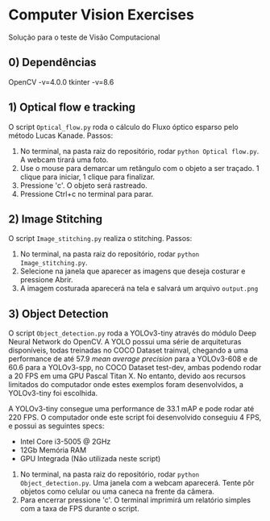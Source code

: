 # Computer Vision Exercises

Solução para o teste de Visão Computacional

## 0) Dependências
OpenCV -v=4.0.0
tkinter -v=8.6


##  1) Optical flow e tracking

O script `Optical_flow.py` roda o cálculo do Fluxo óptico esparso pelo método Lucas Kanade. Passos:

1. No terminal, na pasta raiz do repositório, rodar `python Optical flow.py`. A webcam tirará uma foto.
2. Use o mouse para demarcar um retângulo com o objeto a ser traçado. 1 clique para iniciar, 1 clique para finalizar. 
3. Pressione 'c'. O objeto será rastreado.
4. Pressione Ctrl+c no terminal para parar.

##  2) Image Stitching

O script `Image_stitching.py` realiza o stitching. Passos:

1. No terminal, na pasta raiz do repositório, rodar `python Image_stitching.py`. 
2. Selecione na janela que aparecer as imagens que deseja costurar e pressione Abrir.
3. A imagem costurada aparecerá na tela e salvará um arquivo `output.png`

##  3) Object Detection

O script `Object_detection.py` roda a YOLOv3-tiny através do módulo Deep Neural Network do OpenCV. 
A YOLO possui uma série de arquiteturas disponíveis, todas treinadas no COCO Dataset trainval, chegando a uma
performance de até 57.9 *mean average precision* para a YOLOv3-608 e de 60.6 para a YOLOv3-spp, no COCO Dataset test-dev, 
ambas podendo rodar a 20 FPS em uma GPU Pascal Titan X. No entanto, devido aos recursos 
limitados do computador onde estes exemplos foram desenvolvidos, a YOLOv3-tiny foi escolhida.

A YOLOv3-tiny consegue uma performance de 33.1 mAP e pode rodar até 220 FPS. O computador onde este 
script foi desenvolvido conseguiu 4 FPS, e possui as seguintes specs:

- Intel Core i3-5005 @ 2GHz
- 12Gb Memória RAM
- GPU Integrada (Não utilizada neste script)


1. No terminal, na pasta raiz do repositório, rodar `python Object_detection.py`. Uma janela com a webcam aparecerá. Tente pôr objetos como celular ou uma caneca na frente da câmera.
2. Para encerrar pressione 'c'. O terminal imprimirá um relatório simples com a taxa de FPS durante o script.

